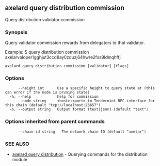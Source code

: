 ## axelard query distribution commission

Query distribution validator commission

### Synopsis

Query validator commission rewards from delegators to that validator.

Example:
$ <appd> query distribution commission axelarvaloper1gghjut3ccd8ay0zduzj64hwre2fxs9ldmqhffj

```
axelard query distribution commission [validator] [flags]
```

### Options

```
      --height int      Use a specific height to query state at (this can error if the node is pruning state)
  -h, --help            help for commission
      --node string     <host>:<port> to Tendermint RPC interface for this chain (default "tcp://localhost:26657")
  -o, --output string   Output format (text|json) (default "text")
```

### Options inherited from parent commands

```
      --chain-id string   The network chain ID (default "axelar")
```

### SEE ALSO

- [axelard query distribution](axelard_query_distribution.md)	 - Querying commands for the distribution module
